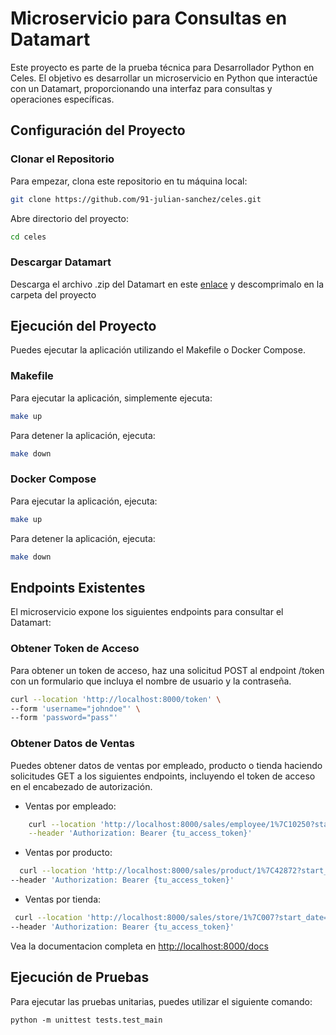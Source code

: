 # Microservicio para Consultas en Datamart
Este proyecto es parte de la prueba técnica para Desarrollador Python en Celes. El objetivo es desarrollar un microservicio en Python que interactúe con un Datamart, proporcionando una interfaz para consultas y operaciones específicas.

## Configuración del Proyecto
### Clonar el Repositorio
Para empezar, clona este repositorio en tu máquina local:
```sh
git clone https://github.com/91-julian-sanchez/celes.git
```

Abre directorio del proyecto:
```sh
cd celes
```

### Descargar Datamart
Descarga el archivo .zip del Datamart en este [enlace](https://drive.google.com/file/d/1s0irIrngQVeRDXY8F5gizkttG9Rqshg0/view) y descomprimalo en la carpeta del proyecto

## Ejecución del Proyecto
Puedes ejecutar la aplicación utilizando el Makefile o Docker Compose.

### Makefile
Para ejecutar la aplicación, simplemente ejecuta:

```sh 
make up
```

Para detener la aplicación, ejecuta:
``` sh 
make down
```

### Docker Compose
Para ejecutar la aplicación, ejecuta:

```sh 
make up
```

Para detener la aplicación, ejecuta:
``` sh 
make down
```

## Endpoints Existentes
El microservicio expone los siguientes endpoints para consultar el Datamart:

### Obtener Token de Acceso
Para obtener un token de acceso, haz una solicitud POST al endpoint /token con un formulario que incluya el nombre de usuario y la contraseña.

```sh
curl --location 'http://localhost:8000/token' \
--form 'username="johndoe"' \
--form 'password="pass"'
```

### Obtener Datos de Ventas
Puedes obtener datos de ventas por empleado, producto o tienda haciendo solicitudes GET a los siguientes endpoints, incluyendo el token de acceso en el encabezado de autorización.

* Ventas por empleado:
```sh
    curl --location 'http://localhost:8000/sales/employee/1%7C10250?start_date=2023-01-01&end_date=2023-12-31' \
    --header 'Authorization: Bearer {tu_access_token}'
```
* Ventas por producto:
```sh
  curl --location 'http://localhost:8000/sales/product/1%7C42872?start_date=2023-01-01&end_date=2023-12-31' \
--header 'Authorization: Bearer {tu_access_token}'
```
* Ventas por tienda:
```sh 
 curl --location 'http://localhost:8000/sales/store/1%7C007?start_date=2023-01-01&end_date=2023-12-31' \
--header 'Authorization: Bearer {tu_access_token}'
```

Vea la documentacion completa en [http://localhost:8000/docs](http://localhost:8000/docs)
## Ejecución de Pruebas
Para ejecutar las pruebas unitarias, puedes utilizar el siguiente comando:
```
python -m unittest tests.test_main
```